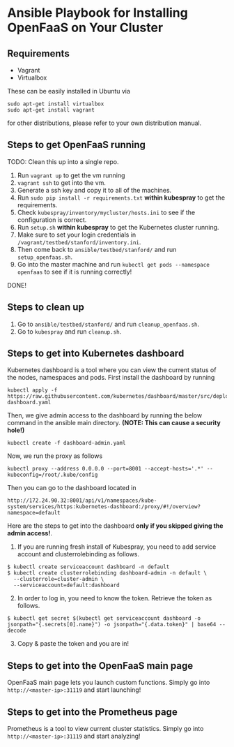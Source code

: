 # Ansible Playbook for Installing OpenFaaS on Your Cluster

## Requirements
* Vagrant
* Virtualbox

These can be easily installed in Ubuntu via
```
sudo apt-get install virtualbox
sudo apt-get install vagrant
```
for other distributions, please refer to your own distribution manual.

## Steps to get OpenFaaS running

TODO: Clean this up into a single repo.

1. Run `vagrant up` to get the vm running
2. `vagrant ssh` to get into the vm.
3. Generate a ssh key and copy it to all of the machines.
4. Run `sudo pip install -r requirements.txt` **within kubespray** to get the requirements.
5. Check `kubespray/inventory/mycluster/hosts.ini` to see if the configuration is correct.
6. Run `setup.sh` **within kubespray** to get the Kubernetes cluster running.
7. Make sure to set your login credentials in `/vagrant/testbed/stanford/inventory.ini`.
8. Then come back to `ansible/testbed/stanford/` and run `setup_openfaas.sh`.
9. Go into the master machine and run `kubectl get pods --namespace openfaas` to see if it is running correctly!

DONE!

## Steps to clean up

1. Go to `ansible/testbed/stanford/` and run `cleanup_openfaas.sh`. 
2. Go to `kubespray` and run `cleanup.sh`.

## Steps to get into Kubernetes dashboard
Kubernetes dashboard is a tool where you can view the current status of the nodes, namespaces and pods.
First install the dashboard by running
```
kubectl apply -f https://raw.githubusercontent.com/kubernetes/dashboard/master/src/deploy/recommended/kubernetes-dashboard.yaml
```
Then, we give admin access to the dashboard by running the below command in the ansible main directory. **(NOTE: This can cause a security hole!)**
```
kubectl create -f dashboard-admin.yaml
```
Now, we run the proxy as follows
```
kubectl proxy --address 0.0.0.0 --port=8001 --accept-hosts='.*' --kubeconfig=/root/.kube/config
```
Then you can go to the dashboard located in 
```
http://172.24.90.32:8001/api/v1/namespaces/kube-system/services/https:kubernetes-dashboard:/proxy/#!/overview?namespace=default
```

Here are the steps to get into the dashboard **only if you skipped giving the admin access!**.

1. If you are running fresh install of Kubespray, you need to add service account and clusterrolebinding as follows.
  ```
  $ kubectl create serviceaccount dashboard -n default
  $ kubectl create clusterrolebinding dashboard-admin -n default \
    --clusterrole=cluster-admin \
    --serviceaccount=default:dashboard
  ```
2. In order to log in, you need to know the token. Retrieve the token as follows.
  ```
  $ kubectl get secret $(kubectl get serviceaccount dashboard -o jsonpath="{.secrets[0].name}") -o jsonpath="{.data.token}" | base64 --decode
  ```
3. Copy & paste the token and you are in!

## Steps to get into the OpenFaaS main page
OpenFaaS main page lets you launch custom functions. Simply go into `http://<master-ip>:31119` and start launching!

## Steps to get into the Prometheus page
Prometheus is a tool to view current cluster statistics. Simply go into `http://<master-ip>:31119` and start analyzing!
